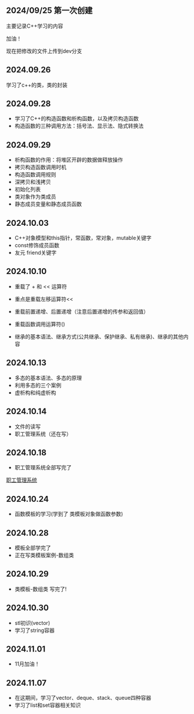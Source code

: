 ## 2024/09/25 第一次创建
主要记录C++学习的内容

加油！

现在把修改的文件上传到dev分支

## 2024.09.26
学习了c++的类，类的封装

## 2024.09.28
- 学习了C++的构造函数和析构函数，以及拷贝构造函数
- 构造函数的三种调用方法：括号法、显示法、隐式转换法

## 2024.09.29
- 析构函数的作用：将堆区开辟的数据做释放操作<br>
- 拷贝构造函数调用时机<br>
- 构造函数调用规则<br>
- 深拷贝和浅拷贝<br>
- 初始化列表<br>
- 类对象作为类成员<br>
- 静态成员变量和静态成员函数

## 2024.10.03
- C++对象模型和this指针，常函数，常对象，mutable关键字<br>
- const修饰成员函数<br>
- 友元 friend关键字<br>

## 2024.10.10
- 重载了 + 和 << 运算符
- 重点是重载左移运算符<<
- 重载前置递增、后置递增（注意后置递增的传参和返回值）
- 重载函数调用运算符()

- 继承的基本语法、继承方式(公共继承、保护继承、私有继承)、继承的其他内容

## 2024.10.13
- 多态的基本语法、多态的原理
- 利用多态的三个案例
- 虚析构和纯虚析构 

## 2024.10.14
- 文件的读写
- 职工管理系统（还在写）

## 2024.10.18
- 职工管理系统全部写完了

[职工管理系统](https://www.bilibili.com/video/BV1et411b73Z/?p=166&spm_id_from=333.1007.top_right_bar_window_history.content.click&vd_source=f02a07afc8160e089745b694f3e19792)


## 2024.10.24
- 函数模板的学习(学到了 类模板对象做函数参数)

## 2024.10.28
- 模板全部学完了
- 正在写类模板案例-数组类

## 2024.10.29
- 类模板-数组类 写完了!

## 2024.10.30
- stl初识(vector)
- 学习了string容器

## 2024.11.01
- 11月加油！

## 2024.11.07
- 在这期间，学习了vector、deque、stack、queue四种容器
- 学习了list和set容器相关知识
